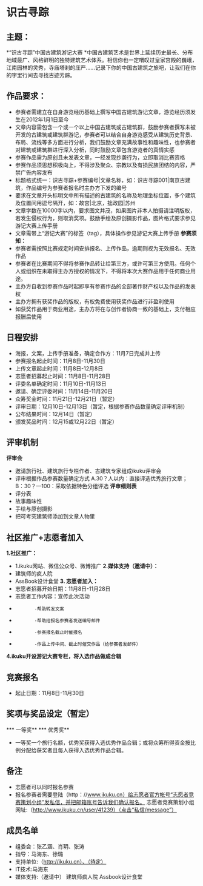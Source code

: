 # 识古寻踪
## 主题：
*“识古寻踪”中国古建筑游记大赛
*中国古建筑艺术是世界上延续历史最长、分布地域最广、风格鲜明的独特建筑艺术体系。相信你也一定喟叹过皇家宫殿的巍峨，江南园林的灵秀，寺庙塔刹的庄严……记录下你的中国古建筑之旅吧，让我们在你的字里行间去寻找古迹芳踪。
## 作品要求：
* 参赛者需建立在自身游览经历基础上撰写中国古建筑游记文章，游览经历须发生在2012年1月1日至今
* 文章内容需包含一个或一个以上中国古建筑或古建筑群，鼓励参赛者撰写未被开发的古建筑或建筑群游记，参赛者可以结合自身游览感受从建筑历史背景、布局、流线等多方面进行分析，我们鼓励文章充满故事性和趣味性，也参赛者对建筑或建筑群进行深入分析，同时鼓励文章包含游览者的真情实感
* 参赛作品需为原创且未发表文章，一经发现抄袭行为，立即取消比赛资格
* 参赛作品须思想积极向上，不得涉及聚众、宗教以及有损民族团结的内容，严禁广告内容发布
* 标题格式统一：识古寻踪+参赛编号|文章名称，如：识古寻踪001|南京古建筑，作品编号为参赛者报名时主办方下发的编号
* 要求在文章开头标明文中所有描述的古建筑的名称及地理坐标位置，多个建筑及位置间用逗号隔开，如：故宫|北京，拙政园|苏州
* 文章字数在10000字以内，要求图文并茂，如果图片非本人拍摄请注明版权，若发生侵权行为，则取消奖项。鼓励手绘及原创摄影作品，图片格式要求参见游记大赛上传手册
* 文章需带上“游记大赛”的标签（tag），具体操作参见游记大赛上传手册
**参赛须知：** 
* 参赛者需按照比赛规定时间安排报名、上传作品，逾期则视为无效报名、无效作品
* 参赛者在比赛期间不得将参赛作品转让给第三方，或许可第三方使用。任何个人或组织在未取得主办方授权的情况下，不得将本次大赛作品用于任何商业用途。
* 主办方自收到参赛作品时起即享有参赛作品的全部著作财产权以及作品的发表权
* 主办方拥有获奖作品的版权，有权免费使用获奖作品进行非盈利使用
* 如获奖作品用于商业用途，主办方将在与创作者协商一致的基础上，支付相应报酬后使用
## 日程安排
* 海报，文案，上传手册准备，确定合作方：11月7日完成并上传
* 参赛报名起止时间：11月8日-11月30日
* 上传文章起止时间：11月8日-12月8日
* 志愿者招募起止时间：11月8日-11月28日
* 评委名单确定时间：11月10日-11月13日
* 邀请、确定评委时间：11月14日-11月20日
* 众筹奖金时间：11月21日-12月21日（暂定）
* 评审日期：12月10日-12月13日（暂定，根据参赛作品数量确定评审机制）
* 公布结果时间：12月14日（暂定）
* 颁发奖品时间：12月15或12月22日（暂定）
## 评审机制
**评审会**
* 邀请旅行社、建筑旅行专栏作者、古建筑专家组成ikuku评审会
* 评审根据作品参赛数量确定方式   A.30？人以内：直接评选优秀旅行文章； B：30？—100：采取依据特色分组评选
**评审细则表**
* 评分表
* 故事趣味性
* 手绘与原创摄影
* 把可考究建筑师添加到文章人物里
## 社区推广+志愿者加入
**1.社区推广：**
* 1.ikuku网站、微信公众号、微博推广
**2.媒体支持（邀请中）：**
* 建筑师的疯人院
* AssBook设计食堂
**3. 志愿者加入：**
* 志愿者招募开始日期：11月8日-11月28日
* 志愿者工作内容：宣传此次活动
*            -帮助转发文案
*            -帮助给报名参赛者发送编号邮件
*            -参赛报名截止时催报名
*            -作品上传中间、截止时催交作品（给参赛者发邮件）
**4.ikuku开设游记大赛专栏，将入选作品做成合辑**
## 竞赛报名
* 起止日期：11月8日-11月30日
## 奖项与奖品设定（暂定）
*** 一等奖**
*** 优秀奖**
* 一等奖一个旅行名额，优秀奖获得入选优秀作品合辑；或将众筹所得资金按比例分配给获奖者且每人获得入选优秀作品合辑。
## 备注
* 志愿者可以同时报名参赛
* 报名参赛者需要登陆（http：//www.ikuku.cn）给志愿者官方帐号“志愿者竞赛策划小组”发私信，并把邮箱账号告诉我们确认报名。 志愿者竞赛策划小组网址:（http://www.ikuku.cn/user/41239）（点击“私信/message”）
## 成员名单
* 组委会：张乙涵、肖玥、张涛
* 指导：马海东、徐璐
* 支持单位:（http://ikuku.cn）、（待定）
* IT技术:马海东
* 媒体支持:（邀请中）
建筑师疯人院
Assbook设计食堂